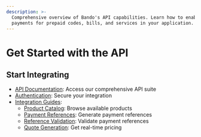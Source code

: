```yaml
---
description: >-
  Comprehensive overview of Bando's API capabilities. Learn how to enable crypto
  payments for prepaid codes, bills, and services in your application.
---
```


# Get Started with the API

## Start Integrating

* [API Documentation](api-reference.md): Access our comprehensive API suite
* [Authentication](authentication.md): Secure your integration
* [Integration Guides](guides/):
  * [Product Catalog](guides/get-available-products.md): Browse available products
  * [Payment References](guides/get-a-payment-reference.md): Generate payment references
  * [Reference Validation](guides/validate-a-payment-reference.md): Validate payment references
  * [Quote Generation](guides/get-a-quote.md): Get real-time pricing
